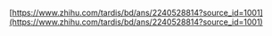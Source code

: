 [https://www.zhihu.com/tardis/bd/ans/2240528814?source_id=1001](https://www.zhihu.com/tardis/bd/ans/2240528814?source_id=1001)
